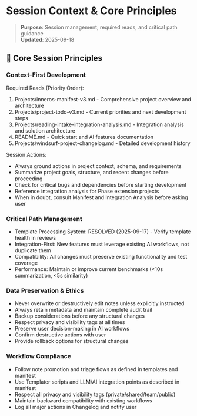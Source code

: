 # Session Context & Core Principles

> **Purpose**: Session management, required reads, and critical path guidance  
> **Updated**: 2025-09-18  

## 🎯 Core Session Principles

### Context-First Development
Required Reads (Priority Order):
1. Projects/inneros-manifest-v3.md - Comprehensive project overview and architecture
2. Projects/project-todo-v3.md - Current priorities and next development steps  
3. Projects/reading-intake-integration-analysis.md - Integration analysis and solution architecture
4. README.md - Quick start and AI features documentation
5. Projects/windsurf-project-changelog.md - Detailed development history

Session Actions:
- Always ground actions in project context, schema, and requirements
- Summarize project goals, structure, and recent changes before proceeding
- Check for critical bugs and dependencies before starting development
- Reference integration analysis for Phase extension projects
- When in doubt, consult Manifest and Integration Analysis before asking user

### Critical Path Management
- Template Processing System: RESOLVED (2025-09-17) - Verify template health in reviews
- Integration-First: New features must leverage existing AI workflows, not duplicate them
- Compatibility: All changes must preserve existing functionality and test coverage
- Performance: Maintain or improve current benchmarks (<10s summarization, <5s similarity)

### Data Preservation & Ethics
- Never overwrite or destructively edit notes unless explicitly instructed
- Always retain metadata and maintain complete audit trail
- Backup considerations before any structural changes
- Respect privacy and visibility tags at all times
- Preserve user decision-making in AI workflows
- Confirm destructive actions with user
- Provide rollback options for structural changes

### Workflow Compliance
- Follow note promotion and triage flows as defined in templates and manifest
- Use Templater scripts and LLM/AI integration points as described in manifest
- Respect all privacy and visibility tags (private/shared/team/public)
- Maintain backward compatibility with existing workflows
- Log all major actions in Changelog and notify user
